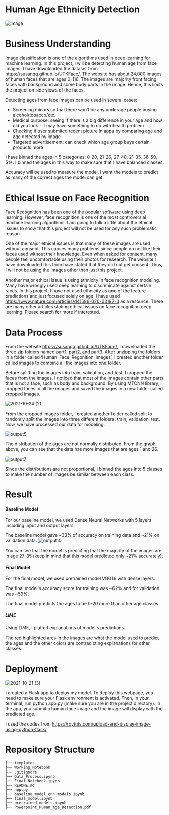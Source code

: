 # Human Age Ethnicity Detection
![image](https://www.internationalairportreview.com//wp-content/uploads/facial-recognition-3.jpg)

# Business Understanding
Image classification is one of the algorithms used in deep learning for machine learning. In this project, I will be detecting human age from face images. I have downloaded the dataset from https://susanqq.github.io/UTKFace/. The website has about 24,000 images of human faces that are ages 0-116. The images are majority front facing faces with background and some body parts in the image. Hence, this limits the project on side views of the faces.

Detecting ages from face images can be used in several cases:
- Screening minors so that there won’t be any underage people buying alcohol/tobacco/etc.
- Medical purpose: seeing if there is a big difference in your age and how old you look - it may have something to do with health problem
- Checking if user submited recent picture in apps by comparing age and age detected by image
- Targeted advertisement: can check which age group buys certain products more

I have binned the ages in 5 categories: 0-20, 21-26, 27-40,  21-35, 36-50, 51+. I binned the ages in this way to make sure that I have balanced classes.

Accuracy will be used to measure the model. I want the models to predict as many of the correct ages the model can get.


# Ethical Issue on Face Recognition
Face Recognition has been one of the popular software using deep learning. However, face recognition is one of the most controversial machine learning algorithms. I am going to talk a little about the ethical issues to show that this project will not be used for any such problematic reason.

One of the major ethical issues is that many of these images are used without consent. This causes many problems since people do not like their faces used without their knowledge. Even when asked for consent, many people feel uncomfortable using their photos for research. The website I have downloaded this from have stated that they did not get consent. Thus, I will not be using the images other than just this project. 

Another major ethical issue is using ethnicity in face recognition modeling. Many have wrongly used deep learning to discriminate against certain races. In this project, I have not used ethnicity as one of the feature predictions and just focused solely on age.
I have used https://www.nature.com/articles/d41586-020-03187-3 as a resource. There are many other articles stating ethical issues on face recognition deep learning. Please search for more if interested.


# Data Process
From the website https://susanqq.github.io/UTKFace/, I downloaded the three zip folders named part1, part2, and part3. After unzipping the folders in a folder called ‘Human_Face_Regonition_Images’, I created another folder called images to combine all the images into one folder. 

Before splitting the images into train, validation, and test, I cropped the faces from the images. I noticed that most of the images contain other parts that is not a face, such as body and background. By using MTCNN library, I cropped faces in all the images and saved the images in a new folder called cropped images.

![2021-10-24 (2)](https://user-images.githubusercontent.com/87672665/138618238-a9286764-776c-4a68-b661-486c63bae6c3.png)

From the cropped images folder, I created another folder called split to randomly split the images into three different folders: train, validation, test. Now, we have processed our data for modeling.

![output5](https://user-images.githubusercontent.com/87672665/137989104-a2f31c28-a0d1-4a04-a967-72bc5232d937.png)

The distribution of the ages are not normally distributed. From the graph above, you can see that the data has more images that are ages 1 and 26.

![output7](https://user-images.githubusercontent.com/87672665/137989054-04ed89a4-19af-41a0-9f9c-4ff5eac4f5fe.png)

Since the distributions are not proportional, I binned the ages into 5 classes to make the number of images be similar between each class.

# Result
#### Baseline Model
For our baseline model, we used Dense Neural Networks with 5 layers including input and output layers.

The baseline model gave ~33% of accuracy on training data and ~21% on validation data.
![output10](https://user-images.githubusercontent.com/87672665/138618274-0295d05a-d148-4158-b6b6-c13bd395d17a.png)

You can see that the model is predicting that the majority of the images are in age 27-35 (keep in mind that this model predicted only ~21% accurately).

#### Final Model
For the final model, we used pretrained model VGG16 with dense layers.

The final model's accuracy score for training was ~62% and for validation was ~59%.

The final model predicts the ages to be 0-20 more than other age classes.

##### LIME 
Using LIME, I plotted explanations of model's predictions.


The red highlighted ares in the images are what the model used to predict the ages and the other colors are contradicting explanations for other classes.

# Deployment
![2021-10-21 (3)](https://user-images.githubusercontent.com/87672665/138618340-13f2e15f-2809-4ff8-8d1d-546fddacdcb5.png)

I created a Flask app to deploy my model. To deploy this webpage, you need to make sure your Flask environment is activated. Then, in your terminal, run python app.py (make sure you are in the project directory).
In the app, you submit a human face image and the image will display with the predicted age.

I used the codes from https://roytuts.com/upload-and-display-image-using-python-flask/

# Repository Structure 
```
├── templates
├── Working_Notebook
├── .gitignore
├── Data_Process.ipynb
├── Final_Notebook.ipynb
├── README.md
├── app.py
├── baseline_model_cnn_models.ipynb
├── final_model.ipynb
├── pretrained_models.ipynb
├── Powerpoint_Human_Age_Detection.pdf
```
